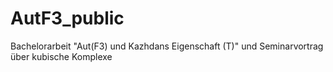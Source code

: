# AutF3_public
Bachelorarbeit "Aut(F3) und Kazhdans Eigenschaft (T)" und Seminarvortrag über kubische Komplexe

